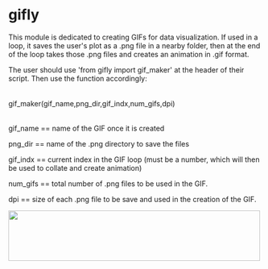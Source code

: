 # gifly

This module is dedicated to creating GIFs for data visualization. If used in a loop, it saves the user's plot as a .png file in a nearby folder, then at the end of the loop takes those .png files and creates an animation in .gif format.

The user should use 'from gifly import gif_maker' at the header of their script. Then use the function accordingly:

######

gif_maker(gif_name,png_dir,gif_indx,num_gifs,dpi)

######

gif_name == name of the GIF once it is created

png_dir == name of the .png directory to save the files

gif_indx == current index in the GIF loop (must be a number, which will then be used to collate and create animation)

num_gifs == total number of .png files to be used in the GIF.

dpi == size of each .png file to be save and used in the creation of the GIF.

<img src="https://github.com/engineersportal/gifly/blob/master/wind_turbine_dist.gif" width="500" height="100" />
